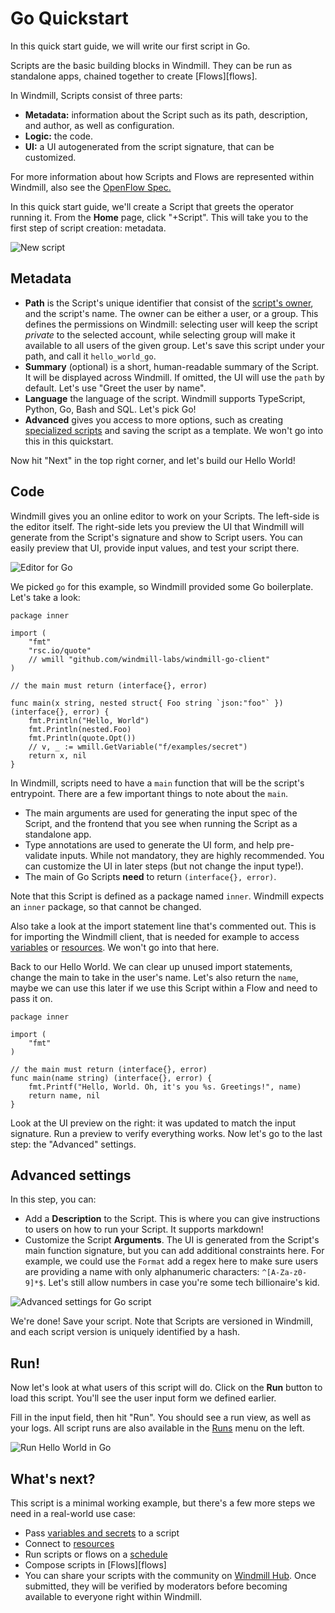 # Go Quickstart

In this quick start guide, we will write our first script in Go.

Scripts are the basic building blocks in Windmill. They can be run as standalone
apps, chained together to create [Flows][flows].

In Windmill, Scripts consist of three parts:

- **Metadata:** information about the Script such as its path, description, and
  author, as well as configuration.
- **Logic:** the code.
- **UI:** a UI autogenerated from the script signature, that can be customized.

For more information about how Scripts and Flows are represented within
Windmill, also see the [OpenFlow Spec.][openflow]

In this quick start guide, we'll create a Script that greets the operator
running it. From the **Home** page, click "+Script". This will take you to the
first step of script creation: metadata.

![New script](./create_script_go.png)

## Metadata

- **Path** is the Script's unique identifier that consist of the
  [script's owner](../../reference/index.md#owner), and the script's name. The
  owner can be either a user, or a group. This defines the permissions on
  Windmill: selecting user will keep the script _private_ to the selected
  account, while selecting group will make it available to all users of the
  given group. Let's save this script under your path, and call it
  `hello_world_go`.
- **Summary** (optional) is a short, human-readable summary of the Script. It
  will be displayed across Windmill. If omitted, the UI will use the `path` by
  default. Let's use "Greet the user by name".
- **Language** the language of the script. Windmill supports TypeScript, Python,
  Go, Bash and SQL. <!-- You can read more about environments.  -->Let's pick
  Go!
- **Advanced** gives you access to more options, such as creating
  [specialized scripts](../../reference/index.md) and saving the script as a
  template. We won't go into this in this quickstart.

Now hit "Next" in the top right corner, and let's build our Hello World!

## Code

Windmill gives you an online editor to work on your Scripts. The left-side is
the editor itself. The right-side lets you preview the UI that Windmill will
generate from the Script's signature and show to Script users. You can easily
preview that UI, provide input values, and test your script there.

![Editor for Go](./editor_go.png)

We picked `go` for this example, so Windmill provided some Go boilerplate. Let's
take a look:

```
package inner

import (
	"fmt"
	"rsc.io/quote"
	// wmill "github.com/windmill-labs/windmill-go-client"
)

// the main must return (interface{}, error)

func main(x string, nested struct{ Foo string `json:"foo"` }) (interface{}, error) {
	fmt.Println("Hello, World")
	fmt.Println(nested.Foo)
	fmt.Println(quote.Opt())
	// v, _ := wmill.GetVariable("f/examples/secret")
	return x, nil
}
```

In Windmill, scripts need to have a `main` function that will be the script's
entrypoint. There are a few important things to note about the `main`.

- The main arguments are used for generating the input spec of the Script, and
  the frontend that you see when running the Script as a standalone app.
- Type annotations are used to generate the UI form, and help pre-validate
  inputs. While not mandatory, they are highly recommended. You can customize
  the UI in later steps (but not change the input type!).
- The main of Go Scripts **need** to return `(interface{}, error)`.

Note that this Script is defined as a package named `inner`. Windmill expects an
`inner` package, so that cannot be changed.

Also take a look at the import statement line that's commented out. This is for
importing the Windmill client, that is needed for example to access
[variables](../../core_concepts/2_variables_and_secrets/index.md) or
[resources](../../core_concepts/3_resources_and_types/index.md). We won't go
into that here.

Back to our Hello World. We can clear up unused import statements, change the
main to take in the user's name. Let's also return the `name`, maybe we can use
this later if we use this Script within a Flow and need to pass it on.

```
package inner

import (
	"fmt"
)

// the main must return (interface{}, error)
func main(name string) (interface{}, error) {
	fmt.Printf("Hello, World. Oh, it's you %s. Greetings!", name)
	return name, nil
}
```

Look at the UI preview on the right: it was updated to match the input
signature. Run a preview to verify everything works. Now let's go to the last
step: the "Advanced" settings.

## Advanced settings

In this step, you can:

- Add a **Description** to the Script. This is where you can give instructions
  to users on how to run your Script. It supports markdown!
- Customize the Script **Arguments**. The UI is generated from the Script's main
  function signature, but you can add additional constraints here. For example,
  we could use the `Format` add a regex here to make sure users are providing a
  name with only alphanumeric characters: `^[A-Za-z0-9]*$`. Let's still allow
  numbers in case you're some tech billionaire's kid.

![Advanced settings for Go script](./advanced_go.png)

We're done! Save your script. Note that Scripts are versioned in Windmill, and
each script version is uniquely identified by a hash.

## Run!

Now let's look at what users of this script will do. Click on the **Run** button
to load this script. You'll see the user input form we defined earlier.

Fill in the input field, then hit "Run". You should see a run view, as well as
your logs. All script runs are also available in the [Runs][app-runs] menu on
the left.

![Run Hello World in Go](./run_go.png)

## What's next?

This script is a minimal working example, but there's a few more steps we need
in a real-world use case:

- Pass [variables and secrets](../how-tos/variables_and_secrets) to a script
- Connect to [resources](../how-tos/create_resources)
- Run scripts or flows on a [schedule](../how-tos/schedule)
- Compose scripts in [Flows][flows]
- You can share your scripts with the community on [Windmill Hub][wm-hub]. Once
  submitted, they will be verified by moderators before becoming available to
  everyone right within Windmill.

<!-- Resources -->

[app-runs]: https://app.windmill.dev/runs
[app-scripts]: https://app.windmill.dev/scripts
[deno]: https://deno.land/
[openflow]: ../../openflow/index.md
[python]: https://www.python.org/
[wm-hub]: https://hub.windmill.dev
